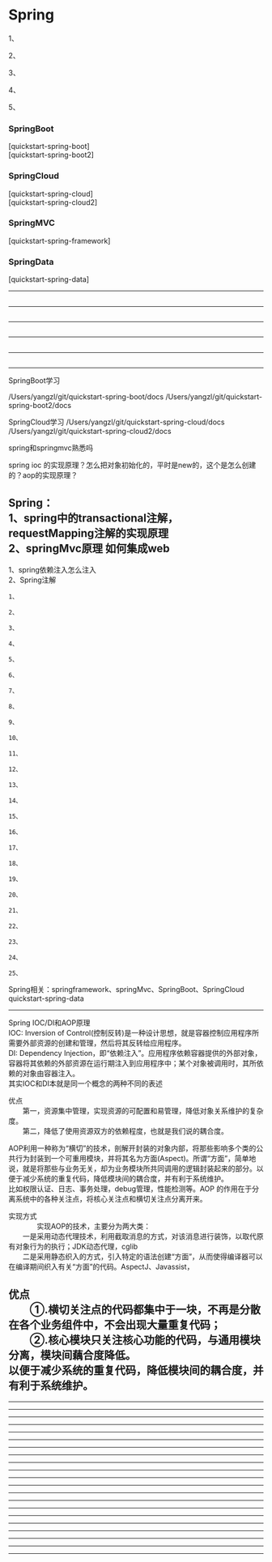 # Spring

[]()  
  
1、[](#)  

2、[](#)  

3、[](#)  

4、[](#)  

5、[](#)  



### SpringBoot
[quickstart-spring-boot]  
[quickstart-spring-boot2]

### SpringCloud
[quickstart-spring-cloud]  
[quickstart-spring-cloud2]


### SpringMVC
[quickstart-spring-framework]


### SpringData
[quickstart-spring-data]
  
  
---------------------------------------------------------------------------------------------------------------------  
## 


---------------------------------------------------------------------------------------------------------------------  
## 


---------------------------------------------------------------------------------------------------------------------  
## 


---------------------------------------------------------------------------------------------------------------------  
## 


---------------------------------------------------------------------------------------------------------------------  
## 

---------------------------------------------------------------------------------------------------------------------  


SpringBoot学习

/Users/yangzl/git/quickstart-spring-boot/docs
/Users/yangzl/git/quickstart-spring-boot2/docs


SpringCloud学习
/Users/yangzl/git/quickstart-spring-cloud/docs
/Users/yangzl/git/quickstart-spring-cloud2/docs


spring和springmvc熟悉吗  
  
spring ioc 的实现原理？怎么把对象初始化的，平时是new的，这个是怎么创建的？aop的实现原理？  
  
  
Spring：  
1、spring中的transactional注解，requestMapping注解的实现原理  
2、springMvc原理 如何集成web    
---------------------------------------------------------------------------------------------------------------------  
1、spring依赖注入怎么注入  
2、Spring注解  
```  
1、  
```  
```  
2、  
```  
```  
3、  
```  
```  
4、  
```  
```  
5、  
```  
```  
6、  
```  
```  
7、  
```  
```  
8、  
```  
```  
9、  
```  
```  
10、  
```  
```  
11、  
```  
```  
12、  
```  
```  
13、  
```  
```  
14、  
```  
```  
15、  
```  
```  
16、  
```  
```  
17、  
```  
```  
18、  
```  
```  
19、  
```  
```  
20、  
```  
```  
21、  
```  
```  
22、  
```  
```  
23、  
```  
```  
24、  
```  
```  
25、  
```  
  
  
  
  
  
Spring相关：springframework、springMvc、SpringBoot、SpringCloud  
quickstart-spring-data  
  
  
  
  
---------------------------------------------------------------------------------------------------------------------  
Spring IOC/DI和AOP原理  
IOC: Inversion of Control(控制反转)是一种设计思想，就是容器控制应用程序所需要外部资源的创建和管理，然后将其反转给应用程序。  
DI: Dependency Injection，即“依赖注入”。应用程序依赖容器提供的外部对象，容器将其依赖的外部资源在运行期注入到应用程序中；某个对象被调用时，其所依赖的对象由容器注入。  
其实IOC和DI本就是同一个概念的两种不同的表述  
  
 优点  
　　第一，资源集中管理，实现资源的可配置和易管理，降低对象关系维护的复杂度。  
　　第二，降低了使用资源双方的依赖程度，也就是我们说的耦合度。  
  
AOP利用一种称为“横切”的技术，剖解开封装的对象内部，将那些影响多个类的公共行为封装到一个可重用模块，并将其名为方面(Aspect)。所谓“方面”，简单地说，就是将那些与业务无关，却为业务模块所共同调用的逻辑封装起来的部分。以便于减少系统的重复代码，降低模块间的耦合度，并有利于系统维护。  
比如权限认证、日志、事务处理，debug管理，性能检测等。AOP 的作用在于分离系统中的各种关注点，将核心关注点和横切关注点分离开来。  
  
实现方式  
　　　　实现AOP的技术，主要分为两大类：  
　　一是采用动态代理技术，利用截取消息的方式，对该消息进行装饰，以取代原有对象行为的执行；JDK动态代理，cglib  
　　二是采用静态织入的方式，引入特定的语法创建“方面”，从而使得编译器可以在编译期间织入有关“方面”的代码。AspectJ、Javassist，  
  
优点  
　　①.横切关注点的代码都集中于一块，不再是分散在各个业务组件中，不会出现大量重复代码；  
　　②.核心模块只关注核心功能的代码，与通用模块分离，模块间藕合度降低。  
以便于减少系统的重复代码，降低模块间的耦合度，并有利于系统维护。  
---------------------------------------------------------------------------------------------------------------------  
  
---------------------------------------------------------------------------------------------------------------------  
  
---------------------------------------------------------------------------------------------------------------------  
  
---------------------------------------------------------------------------------------------------------------------  
  
---------------------------------------------------------------------------------------------------------------------  
  
---------------------------------------------------------------------------------------------------------------------  
  
---------------------------------------------------------------------------------------------------------------------  
  
---------------------------------------------------------------------------------------------------------------------  
  
---------------------------------------------------------------------------------------------------------------------  
  
---------------------------------------------------------------------------------------------------------------------  
  
---------------------------------------------------------------------------------------------------------------------  
  
---------------------------------------------------------------------------------------------------------------------  
  
---------------------------------------------------------------------------------------------------------------------  
  
---------------------------------------------------------------------------------------------------------------------  
  
---------------------------------------------------------------------------------------------------------------------  
  
---------------------------------------------------------------------------------------------------------------------  
  
---------------------------------------------------------------------------------------------------------------------  
  
---------------------------------------------------------------------------------------------------------------------  
  
---------------------------------------------------------------------------------------------------------------------  
  
---------------------------------------------------------------------------------------------------------------------  
  
---------------------------------------------------------------------------------------------------------------------  
  
---------------------------------------------------------------------------------------------------------------------  
  
  
  
